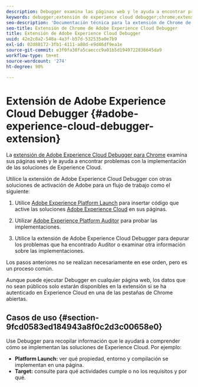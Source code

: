 ```yaml
---
description: Debugger examina las páginas web y le ayuda a encontrar problemas con la implementación de las soluciones de Experience Cloud
keywords: debugger;extensión de experience cloud debugger;chrome;extensión
seo-description: 'Documentación técnica para la extensión de Chrome de Adobe Experience Cloud Debugger: Examine sus páginas web y comprenda los problemas con las implementaciones de la solución de Experience Cloud'
seo-title: Extensión de Chrome de Adobe Experience Cloud Debugger
title: Extensión de Adobe Experience Cloud Debugger
uuid: 42e2c8a2-548a-4a3f-b57d-532535a0e7b9
exl-id: 02d88172-3fb1-4111-a80d-e9d46df9ea1e
source-git-commit: e3f0fa30fa5caeccc9a01b5d1949722836645da9
workflow-type: tm+mt
source-wordcount: '274'
ht-degree: 90%

---
```


# Extensión de Adobe Experience Cloud Debugger {#adobe-experience-cloud-debugger-extension}

La [extensión de Adobe Experience Cloud Debugger para Chrome](https://chrome.google.com/webstore/detail/adobe-experience-cloud-de/ocdmogmohccmeicdhlhhgepeaijenapj) examina sus páginas web y le ayuda a encontrar problemas con la implementación de las soluciones de Experience Cloud.

Utilice la extensión de Adobe Experience Cloud Debugger con otras soluciones de activación de Adobe para un flujo de trabajo como el siguiente:

1. Utilice [Adobe Experience Platform Launch](https://experienceleague.adobe.com/docs/launch/using/home.html) para insertar código que active las soluciones [Adobe Experience Cloud](https://experienceleague.adobe.com/docs/home.html) en sus páginas.

1. Utilizar [Adobe Experience Platform Auditor](https://docs.adobe.com/content/help/es-ES/auditor/using/overview.html) para probar las implementaciones.
1. Utilice la extensión de Adobe Experience Cloud Debugger para depurar los problemas que ha encontrado Auditor o examinar otra información sobre las implementaciones.

Los pasos anteriores no se realizan necesariamente en ese orden, pero es un proceso común.

Aunque puede ejecutar Debugger en cualquier página web, los datos que no sean públicos solo estarán disponibles en la extensión si se ha autenticado en Experience Cloud en una de las pestañas de Chrome abiertas.

## Casos de uso {#section-9fcd0583ed184943a8f0c2d3c00658e0}

Use Debugger para recopilar información que le ayudará a comprender cómo se implementan las soluciones de Experience Cloud. Por ejemplo:

* **Platform Launch:** ver qué propiedad, entorno y compilación se implementan en una página.
* **Target:** consulte para qué actividades cumple o no los requisitos y por qué.
